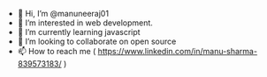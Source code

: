 - 👋 Hi, I’m @manuneeraj01
- 👀 I’m interested in web development.
- 🌱 I’m currently learning javascript
- 💞️ I’m looking to collaborate on open source
- 📫 How to reach me ( https://www.linkedin.com/in/manu-sharma-839573183/ )

<!---
manuneeraj01/manuneeraj01 is a ✨ special ✨ repository because its `README.md` (this file) appears on your GitHub profile.
You can click the Preview link to take a look at your changes.
--->
